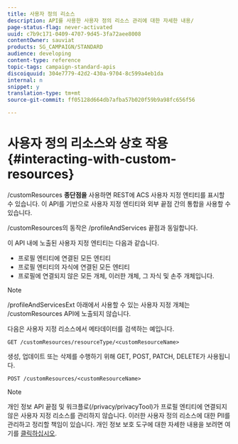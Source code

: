 ```yaml
---
title: 사용자 정의 리소스
description: API를 사용한 사용자 정의 리소스 관리에 대한 자세한 내용/
page-status-flag: never-activated
uuid: c7b9c171-0409-4707-9d45-3fa72aee8008
contentOwner: sauviat
products: SG_CAMPAIGN/STANDARD
audience: developing
content-type: reference
topic-tags: campaign-standard-apis
discoiquuid: 304e7779-42d2-430a-9704-8c599a4eb1da
internal: n
snippet: y
translation-type: tm+mt
source-git-commit: ff05128d664db7afba57b020f59b9a98fc656f56

---
```



# 사용자 정의 리소스와 상호 작용 {#interacting-with-custom-resources}

/customResources **종단점을** 사용하면 REST에 ACS 사용자 지정 엔티티를 표시할 수 있습니다. 이 API를 기반으로 사용자 지정 엔티티와 외부 끝점 간의 통합을 사용할 수 있습니다.

/customResources의 동작은 /profileAndServices 끝점과 동일합니다.

이 API 내에 노출된 사용자 지정 엔티티는 다음과 같습니다.

* 프로필 엔티티에 연결된 모든 엔티티
* 프로필 엔티티의 자식에 연결된 모든 엔티티
* 프로필에 연결되지 않은 모든 개체, 이러한 개체, 그 자식 및 손주 개체입니다.

>[!NOTE]
>/profileAndServicesExt 아래에서 사용할 수 있는 사용자 지정 개체는 /customResources API에 노출되지 않습니다.

다음은 사용자 지정 리소스에서 메타데이터를 검색하는 예입니다.

```
GET /customResources/resourceType/<customResourceName>
```

생성, 업데이트 또는 삭제를 수행하기 위해 GET, POST, PATCH, DELETE가 사용됩니다.

```
POST /customResources/<customResourceName>
```

>[!NOTE]
>개인 정보 API 끝점 및 워크플로(/privacy/privacyTool)가 프로필 엔티티에 연결되지 않은 사용자 지정 리소스를 관리하지 않습니다.
>이러한 사용자 정의 리소스에 대한 PII를 관리하고 정리할 책임이 있습니다. 개인 정보 보호 도구에 대한 자세한 내용을 보려면 여기를 [클릭하십시오](../../api/using/creating-a-privacy-request.md).

